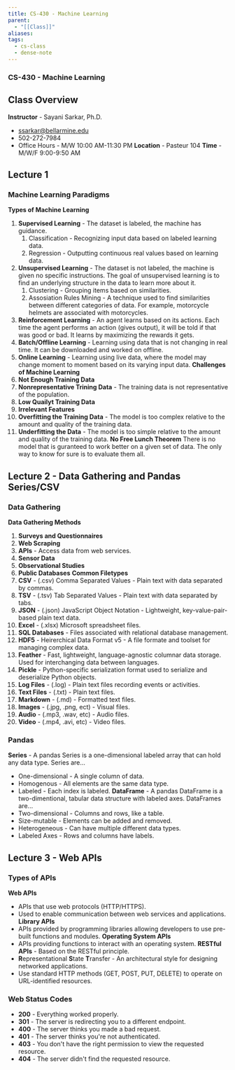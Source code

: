 ```yaml
---
title: CS-430 - Machine Learning
parent:
  - "[[Class]]"
aliases: 
tags:
  - cs-class
  - dense-note
---
```

### CS-430 - Machine Learning
## Class Overview
**Instructor** - Sayani Sarkar, Ph.D.
- ssarkar@bellarmine.edu
- 502-272-7984
- Office Hours - M/W 10:00 AM-11:30 PM
**Location** - Pasteur 104
**Time** - M/W/F 9:00-9:50 AM
## Lecture 1
### Machine Learning Paradigms
**Types of Machine Learning**
1. **Supervised Learning** - The dataset is labeled, the machine has guidance.
	1. Classification - Recognizing input data based on labeled learning data.
	2. Regression - Outputting continuous real values based on learning data.
2. **Unsupervised Learning** - The dataset is not labeled, the machine is given no specific instructions. The goal of unsupervised learning is to find an underlying structure in the data to learn more about it.
	1. Clustering - Grouping items based on similarities.
	2. Assosiation Rules Mining - A technique used to find similarities between different categories of data. For example, motorcycle helmets are associated with motorcycles.
3. **Reinforcement Learning** - An agent learns based on its actions. Each time the agent performs an action (gives output), it will be told if that was good or bad. It learns by maximizing the rewards it gets.
4. **Batch/Offline Learning** - Learning using data that is not changing in real time. It can be downloaded and worked on offline.
5. **Online Learning** - Learning using live data, where the model may change moment to moment based on its varying input data.
**Challenges of Machine Learning**
1. **Not Enough Training Data**
2. **Nonrepresentative Trining Data** - The training data is not representative of the population.
3. **Low Quailyt Training Data**
4. **Irrelevant Features**
5. **Overfitting the Training Data** - The model is too complex relative to the amount and quality of the training data.
6. **Underfitting the Data** - The model is too simple relative to the amount and quality of the training data.
**No Free Lunch Theorem**
	There is no model that is guranteed to work better on a given set of data. The only way to know for sure is to evaluate them all.
## Lecture 2 - Data Gathering and Pandas Series/CSV
### Data Gathering
**Data Gathering Methods**
1. **Surveys and Questionnaires**
2. **Web Scraping**
3. **APIs** - Access data from web services.
4. **Sensor Data**
5. **Observational Studies**
6. **Public Databases** 
**Common Filetypes**
1. **CSV** - (.csv) Comma Separated Values - Plain text with data separated by commas.
2. **TSV** - (.tsv) Tab Separated Values - Plain text with data separated by tabs.
3. **JSON** - (.json) JavaScript Object Notation - Lightweight, key-value-pair-based plain text data.
4. **Excel** - (.xlsx) Microsoft spreadsheet files.
5. **SQL Databases** - Files associated with relational database management.
6. **HDF5** - Heirerchical Data Format v5 - A file formate and toolset for managing complex data.
7. **Feather** - Fast, lightweight, language-agnostic columnar data storage. Used for interchanging data between languages.
8. **Pickle** - Python-specific serialization format used to serialize and deserialize Python objects.
9. **Log Files** - (.log) - Plain text files recording events or activities.
10. **Text Files** - (.txt) - Plain text files.
11. **Markdown** - (.md) - Formatted text files.
12. **Images** - (.jpg, .png, ect) - Visual files.
13. **Audio** - (.mp3, .wav, etc) - Audio files.
14. **Video** - (.mp4, .avi, etc) - Video files.
### Pandas
**Series** - A pandas Series is a one-dimensional labeled array that can hold any data type. Series are...
- One-dimensional - A single column of data.
- Homogenous - All elements are the same data type.
- Labeled - Each index is labeled.
**DataFrame** - A pandas DataFrame is a two-dimentional, tabular data structure with labeled axes. DataFrames are...
- Two-dimensional - Columns and rows, like a table.
- Size-mutable - Elements can be added and removed.
- Heterogeneous - Can have multiple different data types.
- Labeled Axes - Rows and columns have labels.
## Lecture 3 - Web APIs
### Types of APIs
**Web APIs**
- APIs that use web protocols (HTTP/HTTPS).
- Used to enable communication between web services and applications.
**Library APIs**
- APIs provided by programming libraries allowing developers to use pre-built functions and modules.
**Operating System APIs**
- APIs providing functions to interact with an operating system.
**RESTful APIs** - Based on the RESTful principle.
- **R**epresentational **S**tate **T**ransfer - An architectural style for designing networked applications.
- Use standard HTTP methods (GET, POST, PUT, DELETE) to operate on URL-identified resources.
### Web Status Codes
- **200** - Everything worked properly.
- **301** - The server is redirecting you to a different endpoint.
- **400** - The server thinks you made a bad request.
- **401** - The server thinks you're not authenticated.
- **403** - You don't have the right permission to view the requested resource.
- **404** - The server didn't find the requested resource.